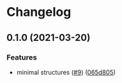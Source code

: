 # Changelog

## 0.1.0 (2021-03-20)


### Features

* minimal structures ([#9](https://www.github.com/typescord/core/issues/9)) ([065d805](https://www.github.com/typescord/core/commit/065d805adb8e4c427f1fdaae705582efa1ef551d))
